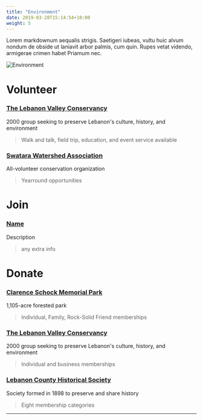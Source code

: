 ```yaml
---
title: "Environment"
date: 2019-03-28T15:14:54+10:00
weight: 5
---
```


Lorem markdownum aequalis strigis. Saetigeri iubeas, vultu huic alvum nondum
de obside ut laniavit arbor palmis, cum quin. Rupes vetat videndo, armigerae
crimen habet Priamum nec.

![Environment](/images/illustrations/IMG_4688.jpg)

# Volunteer
### <a href="https://lebanonvalleyconservancy.org/volunteer/" target="_blank">The Lebanon Valley Conservancy</a>
2000 group seeking to preserve Lebanon's culture, history, and environment
> Walk and talk, field trip, education, and event service available

### <a href="https://swatarawatershed.org/volunteer/" target="_blank">Swatara Watershed Association</a>
All-volunteer conservation organization
> Yearround opportunities

# Join

### <a href="https://chatgpt.com/?hints=search&model=auto" target="_blank">Name</a>
Description
> any extra info

# Donate

### <a href="http://www.parkatgovernordick.org/support.html" target="_blank">Clarence Schock Memorial Park</a>
1,105-acre forested park
> Individual, Family, Rock-Solid Friend memberships

### <a href="https://lebanonvalleyconservancy.org/membership/" target="_blank">The Lebanon Valley Conservancy</a>
2000 group seeking to preserve Lebanon's culture, history, and environment
> Individual and business memberships

### <a href="https://lebanoncountyhistory.org/about/membership" target="_blank">Lebanon County Historical Society</a>
Society formed in 1898 to preserve and share history
> Eight membership categories

----
